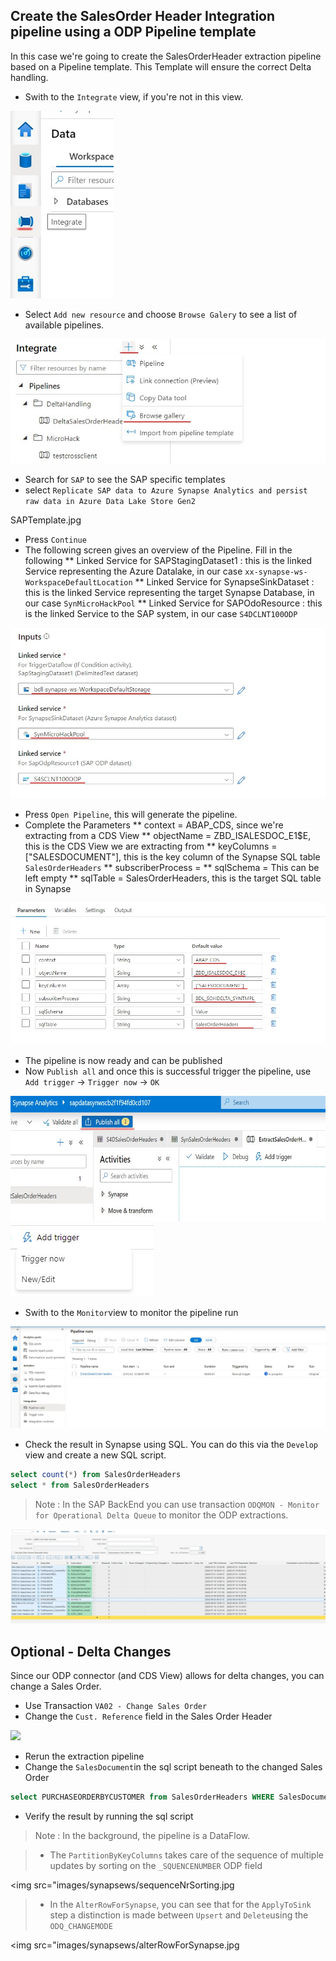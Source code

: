 ## Create the SalesOrder Header Integration pipeline using a ODP Pipeline template
In this case we're going to create the SalesOrderHeader extraction pipeline based on a Pipeline template. This Template will ensure the correct Delta handling.

* Swith to the `Integrate` view, if you're not in this view.

<img src="images/synapsews/syn6.jpg" height=300>

* Select `Add new resource` and choose `Browse Galery` to see a list of available pipelines.

<img src="images/synapsews/browseGalery.jpg">

* Search for `SAP` to see the SAP specific templates
* select `Replicate SAP data to Azure Synapse Analytics and persist raw data in Azure Data Lake Store Gen2`

SAPTemplate.jpg

* Press `Continue`
* The following screen gives an overview of the Pipeline.
Fill in the following
** Linked Service for SAPStagingDataset1 : this is the linked Service representing the Azure Datalake, in our case `xx-synapse-ws-WorkspaceDefaultLocation`
** Linked Service for SynapseSinkDataset : this is the linked Service representing the target Synapse Database, in our case `SynMicroHackPool`
** Linked Service for SAPOdoResource : this is the linked Service to the SAP system, in our case `S4DCLNT100ODP`

<img src="images/synapsews/pipelinetemplconfig.jpg">

* Press `Open Pipeline`, this will generate the pipeline.
* Complete the Parameters
** context = ABAP_CDS, since we're extracting from a CDS View
** objectName = ZBD_ISALESDOC_E1$E, this is the CDS View we are extracting from
** keyColumns = ["SALESDOCUMENT"], this is the key column of the Synapse SQL table `SalesOrderHeaders`
** subscriberProcess = 
** sqlSchema = This can be left empty
** sqlTable = SalesOrderHeaders, this is the target SQL table in Synapse

<img src="images/synapsews/pipelineParameters.jpg">

* The pipeline is now ready and can be published
* Now `Publish all` and once this is successful trigger the pipeline, use `Add trigger` -> `Trigger now` -> `OK`

<img src="images/synapsews/syn7.jpg" height=200>

<img src="images/synapsews/triggerNow.jpg">

* Swith to the `Monitor`view to monitor the pipeline run

<img src="images/synapsews/pipelineMonitor.jpg">

* Check the result in Synapse using SQL. You can do this via the `Develop` view and create a new SQL script.

```sql
select count(*) from SalesOrderHeaders
select * from SalesOrderHeaders
```

>Note : In the SAP BackEnd you can use transaction `ODQMON - Monitor for Operational Delta Queue` to monitor the ODP extractions.

<img src="images/synapsews/SAPODQMONTransAction.jpg">

## Optional - Delta Changes
Since our ODP connector (and CDS View) allows for delta changes, you can change a Sales Order.
* Use Transaction `VA02 - Change Sales Order`
* Change the `Cust. Reference` field in the Sales Order Header

<img src="images/synapsews/SAPChangeCustReference.jpg">

* Rerun the extraction pipeline
* Change the `SalesDocument`in the sql script beneath to the changed Sales Order

```sql
select PURCHASEORDERBYCUSTOMER from SalesOrderHeaders WHERE SalesDocument = '0000000004'
```

* Verify the result by running the sql script


>Note : In the background, the pipeline is a DataFlow.

> * The `PartitionByKeyColumns` takes care of the sequence of multiple updates by sorting on the `_SQUENCENUMBER` ODP field

<img src="images/synapsews/sequenceNrSorting.jpg

> * In the `AlterRowForSynapse`, you can see that for the `ApplyToSink` step a distinction is made between `Upsert` and `Delete`using the `ODQ_CHANGEMODE`

<img src="images/synapsews/alterRowForSynapse.jpg